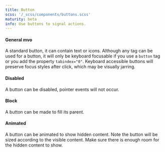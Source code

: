 ```yaml
---
title: Button
scss: '/_scss/components/buttons.scss'
maturity: beta
info: Use buttons to signal actions.
---
```


#### General mvo

A standard button, it can contain text or icons. Although any tag can be used for a button, it will only be keyboard focusable if you use a <code>button</code> tag or you add the property <code>tabindex="0"</code>. Keyboard accessible buttons will preserve focus styles after click, which may be visually jarring.

#### Disabled

A button can be disabled, pointer events will not occur.

#### Block

A button can be made to fill its parent.

#### Animated

A button can be animated to show hidden content. Note the button will be sized according to the visible content. Make sure there is enough room for the hidden content to show.
